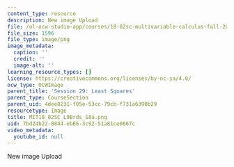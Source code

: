 ```yaml
---
content_type: resource
description: New image Upload
file: /ol-ocw-studio-app/courses/18-02sc-multivariable-calculus-fall-2010/7bd24b228844eb663c9251a81ce0667c_MIT18_02SC_L9Brds_18a.png
file_size: 1596
file_type: image/png
image_metadata:
  caption: ''
  credit: ''
  image-alt: ''
learning_resource_types: []
license: https://creativecommons.org/licenses/by-nc-sa/4.0/
ocw_type: OCWImage
parent_title: 'Session 29: Least Squares'
parent_type: CourseSection
parent_uid: 4dee8231-f05e-53cc-79cb-f731a6390b29
resourcetype: Image
title: MIT18_02SC_L9Brds_18a.png
uid: 7bd24b22-8844-eb66-3c92-51a81ce0667c
video_metadata:
  youtube_id: null
---
```

New image Upload